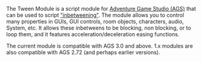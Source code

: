 The Tween Module is a script module for [Adventure Game Studio (AGS)](http://www.adventuregamestudio.co.uk/) that
can be used to script ["inbetweening"](https://en.wikipedia.org/wiki/Inbetweening). The module allows you to control many properties in GUIs, GUI controls, room objects, characters, audio, System, etc.
It allows these inbetweens to be blocking, non blocking, or to loop them, and it features
acceleration/deceleration easing functions.

The current module is compatible with AGS 3.0 and above. 1.x modules are also compatible with AGS 2.72 (and perhaps earlier versions).
